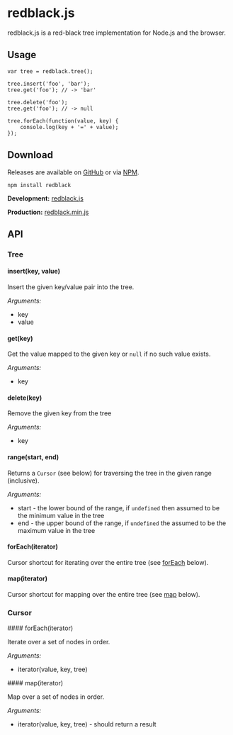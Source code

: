redblack.js
===========

redblack.js is a red-black tree implementation for Node.js and the browser.

Usage
-----

    var tree = redblack.tree();
    
    tree.insert('foo', 'bar');
    tree.get('foo'); // -> 'bar'
    
    tree.delete('foo');
    tree.get('foo'); // -> null
    
    tree.forEach(function(value, key) {
        console.log(key + '=' + value);
    });

Download
--------

Releases are available on [GitHub](https://github.com/scttnlsn/redblack.js/downloads)
or via [NPM](http://search.npmjs.org/#/redblack).

    npm install redblack

**Development:** [redblack.js](https://raw.github.com/scttnlsn/redblack.js/master/redblack.js)

**Production:**  [redblack.min.js](https://raw.github.com/scttnlsn/redblack.js/master/redblack.min.js)

API
---

### Tree

#### insert(key, value)

Insert the given key/value pair into the tree.

*Arguments:*

* key
* value

#### get(key)

Get the value mapped to the given key or `null` if no such value exists.

*Arguments:*

* key

#### delete(key)

Remove the given key from the tree

*Arguments:*

* key

#### range(start, end)

Returns a `Cursor` (see below) for traversing the tree in the given range (inclusive).

*Arguments:*

* start - the lower bound of the range, if `undefined` then assumed to be the minimum value in the tree
* end - the upper bound of the range, if `undefined` the assumed to be the maximum value in the tree

#### forEach(iterator)

Cursor shortcut for iterating over the entire tree (see [forEach](#forEach) below).

#### map(iterator)

Cursor shortcut for mapping over the entire tree (see [map](#map) below).

### Cursor

<a name="forEach" />
#### forEach(iterator)

Iterate over a set of nodes in order.

*Arguments:*

* iterator(value, key, tree)

<a name="map" />
#### map(iterator)

Map over a set of nodes in order.

*Arguments:*

* iterator(value, key, tree) - should return a result
